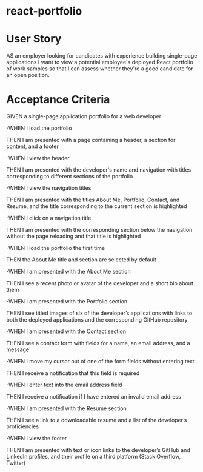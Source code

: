 # react-portfolio

# User Story
AS an employer looking for candidates with experience building single-page applications I want to view a potential employee's deployed React portfolio of work samples so that 
I can assess whether they're a good candidate for an open position.

# Acceptance Criteria
GIVEN a single-page application portfolio for a web developer

-WHEN I load the portfolio

THEN I am presented with a page containing a header, a section for content, and a footer

-WHEN I view the header

THEN I am presented with the developer's name and navigation with titles corresponding to different sections of the portfolio

-WHEN I view the navigation titles

THEN I am presented with the titles About Me, Portfolio, Contact, and Resume, and the title corresponding to the current section is highlighted

-WHEN I click on a navigation title

THEN I am presented with the corresponding section below the navigation without the page reloading and that title is highlighted

-WHEN I load the portfolio the first time

THEN the About Me title and section are selected by default

-WHEN I am presented with the About Me section

THEN I see a recent photo or avatar of the developer and a short bio about them

-WHEN I am presented with the Portfolio section

THEN I see titled images of six of the developer’s applications with links to both the deployed applications and the corresponding GitHub repository

-WHEN I am presented with the Contact section

THEN I see a contact form with fields for a name, an email address, and a message

-WHEN I move my cursor out of one of the form fields without entering text

THEN I receive a notification that this field is required

-WHEN I enter text into the email address field

THEN I receive a notification if I have entered an invalid email address

-WHEN I am presented with the Resume section

THEN I see a link to a downloadable resume and a list of the developer’s proficiencies

-WHEN I view the footer

THEN I am presented with text or icon links to the developer’s GitHub and LinkedIn profiles, and their profile on a third platform (Stack Overflow, Twitter)
